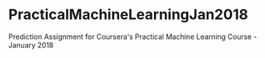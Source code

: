# PracticalMachineLearningJan2018
Prediction Assignment for Coursera's Practical Machine Learning Course - January 2018
